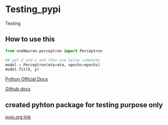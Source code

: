 # Testing_pypi
Testing

## How to use this

```python
from oneNeuron.perceptron import Perceptron

## get X and y and then use below commands
model = Perceptron(eta=eta, epochs=epochs)
model.fit(X, y)
```

[Python Official Docs](https://packaging.python.org/tutorials/packaging-projects/)

[Github docs](https://docs.github.com/en/actions/automating-builds-and-tests/building-and-testing-python#publishing-to-package-registries)

## created pyhton package for testing purpose only
[pypi.org link](https://pypi.org/project/Testing-pypi-nik-vaibhav18/0.0.1/)
